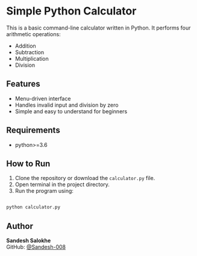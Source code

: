 # Simple Python Calculator

This is a basic command-line calculator written in Python. It performs four arithmetic operations:

- Addition
- Subtraction
- Multiplication
- Division

## Features

- Menu-driven interface
- Handles invalid input and division by zero
- Simple and easy to understand for beginners

## Requirements

- python>=3.6


## How to Run

1. Clone the repository or download the `calculator.py` file.
2. Open terminal in the project directory.
3. Run the program using:

```bash

python calculator.py

```

## Author

**Sandesh Salokhe**  
GitHub: [@Sandesh-008](https://github.com/Sandesh-008)

